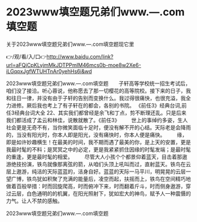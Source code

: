 # 2023www填空题兄弟们www.—.com填空题
关于2023www填空题兄弟们www.—.com填空题现它里

👉/观/看/入/口👉http://www.baidu.com/link?url=aFQjCpKLyjmMkJDTPPmIM46mcs0b-moe8w2Xe6-iLGqpxJgfWTUHTnAr0yehHs6i&wd

2023www填空题兄弟们www.—.com填空题　　子轩高等学校统一招生考试后，咱们没了接洽。听心蓉说，他称愿去了那一切樱花的高等院校。接下来的日子，我和往日一律，并没有由于子轩的告别而变换什么。我过得很痛快，也很充溢，我全力进修。厥后我也考上了有子轩在的都会，各别的书院。
	《前任3》经典台词,前任3经典台词大全	22、其实我们都曾经是余飞和丁点，剪不断理还乱。只是后来我们都活成了孟云和林佳，说散就散了。《前任3》
　　世上的事绰约多姿，生人社会更是无奇不有，当你微笑面临十足时，便没有解不开的心结。天际老是会降雨的，当没有阳光时，你本人即是阳光，没有痛快时，你本人便是痛快。
　　缘，即是如许妙趣横生！在最美的时间，我不期而遇了最美的你，是上天的安置，更是我最时髦的不料；是冥冥之中的必定，更是我紧紧抓住因缘的时髦发端；是最时髦的重逢，更是最时髦的相爱。
　　尽管大人小孩个个都景仰着蓝天，目击着那遨游绝技扮演，铁鸟就像那离弦的箭，从咱们头顶上吼叫而过，直射蓝天。铁鸟在云层上遨游，纯洁的天际蓝蓝的，洁身自好。蓝蓝的天际一马平川，明晃晃的云层一望广博，铁鸟犹如积聚了充满的能量后，凌空而起，扶摇而上，铁鸟在空间精巧地做着百般举措：时而回旋爬高，时而俯冲下来，时而翻着斤斗，时而侧身遨游，穿过云层，白色通明的的机翼，在阳光照射下，犹如宏大的神鸟，赋予人一种震慑的力气。让人不禁的感触。

2023www填空题兄弟们www.—.com填空题
